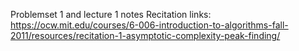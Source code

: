 Problemset 1 and lecture 1 notes
Recitation links:
https://ocw.mit.edu/courses/6-006-introduction-to-algorithms-fall-2011/resources/recitation-1-asymptotic-complexity-peak-finding/
